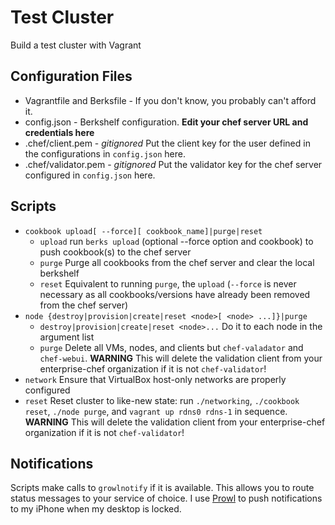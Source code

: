 Test Cluster
============
Build a test cluster with Vagrant

## Configuration Files
* Vagrantfile and Berksfile - If you don't know, you probably can't afford it.
* config.json - Berkshelf configuration. **Edit your chef server URL and credentials here**
* .chef/client.pem - *gitignored* Put the client key for the user defined in the configurations in `config.json` here.
* .chef/validator.pem - *gitignored* Put the validator key for the chef server configured in `config.json` here.

## Scripts
* `cookbook upload[ --force][ cookbook_name]|purge|reset`
  * `upload` run `berks upload` (optional --force option and cookbook) to push cookbook(s) to the chef server
  * `purge` Purge all cookbooks from the chef server and clear the local berkshelf
  * `reset` Equivalent to running `purge`, the `upload` (`--force` is never necessary as all cookbooks/versions have already been removed from the chef server)
* `node {destroy|provision|create|reset <node>[ <node> ...]}|purge`
  * `destroy|provision|create|reset <node>...` Do it to each node in the argument list
  * `purge` Delete all VMs, nodes, and clients but `chef-valadator` and `chef-webui`. **WARNING** This will delete the validation client from your enterprise-chef organization if it is not `chef-validator`!
* `network` Ensure that VirtualBox host-only networks are properly configured
* `reset` Reset cluster to like-new state: run `./networking`, `./cookbook reset`, `./node purge`, and `vagrant up rdns0 rdns-1` in sequence. **WARNING** This will delete the validation client from your enterprise-chef organization if it is not `chef-validator`!

## Notifications
Scripts make calls to `growlnotify` if it is available. This allows you to route status messages to your service of choice. I use [Prowl](http://www.prowlapp.com/) to push notifications to my iPhone when my desktop is locked.
